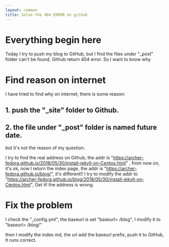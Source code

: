```yaml
---
layout: common
title: Solve the 404 ERROR on github
---
```


# Everything begin here

Today I try to push my blog to GitHub, but I find the files under "_post" folder can't be found, Github return 404 error. So I want to know why


# Find reason on internet

I have tried to find why on internet, there is some reason:

## 1. push the "_site" folder to Github.
## 2. the file under "_post" folder is named future date. 

but it's not the reason of my question.

I try to find the real address on Github, the addr is "https://archer-fedora.github.io/2018/05/30/install-jekyll-on-Centos.html" , from now on, it's ok, now I return the index page, the addr is "https://archer-fedora.github.io/blog/", it's different!! I try to modify the addr to "https://archer-fedora.github.io/blog/2018/05/30/install-jekyll-on-Centos.html", Get it! the address is wrong.

# Fix the problem

I check the "_config.yml", the baseurl is set "baseurl= /blog", I modify it to "baseurl= /blog/"

then I modify the index.md, the url add the baseurl prefix, push it to GitHub, It runs correct.




